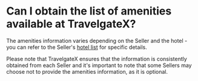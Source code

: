 ﻿---
sidebar_position: 2
---

# Can I obtain the list of amenities available at TravelgateX?
The amenities information varies depending on the Seller and the hotel - you can refer to the Seller's [hotel list](https://knowledge.travelgate.com/hotel-x-development-hotels) for specific details.

Please note that TravelgateX ensures that the information is consistently obtained from each Seller and it's important to note that some Sellers may choose not to provide the amenities information, as it is optional.
